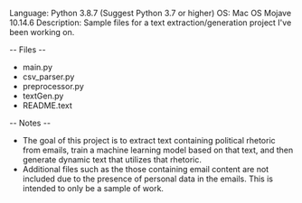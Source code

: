 Language: Python 3.8.7 (Suggest Python 3.7 or higher)
OS: Mac OS Mojave 10.14.6
Description: Sample files for a text extraction/generation project I've been working on.

-- Files --
  - main.py
  - csv_parser.py
  - preprocessor.py
  - textGen.py
  - README.text

-- Notes --
- The goal of this project is to extract text containing political rhetoric from emails, train a machine learning model based on that text, and then generate dynamic text that utilizes that rhetoric.
- Additional files such as the those containing email content are not included due to the presence of personal data in the emails. This is intended to only be a sample of work.
